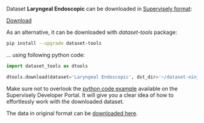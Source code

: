 Dataset **Laryngeal Endoscopic** can be downloaded in [Supervisely format](https://developer.supervisely.com/api-references/supervisely-annotation-json-format):

 [Download](https://assets.supervisely.com/remote/eyJsaW5rIjogImZzOi8vYXNzZXRzLzMzNTJfTGFyeW5nZWFsIEVuZG9zY29waWMvbGFyeW5nZWFsLWVuZG9zY29waWMtRGF0YXNldE5pbmphLnRhciIsICJzaWciOiAiUWxjMURWMzFBMmp0cnh5RkkxaHZWU3Uwd3pDb3hJa1BKdTlSQzFncXljUT0ifQ==)

As an alternative, it can be downloaded with *dataset-tools* package:
``` bash
pip install --upgrade dataset-tools
```

... using following python code:
``` python
import dataset_tools as dtools

dtools.download(dataset='Laryngeal Endoscopic', dst_dir='~/dataset-ninja/')
```
Make sure not to overlook the [python code example](https://developer.supervisely.com/getting-started/python-sdk-tutorials/iterate-over-a-local-project) available on the Supervisely Developer Portal. It will give you a clear idea of how to effortlessly work with the downloaded dataset.

The data in original format can be [downloaded here](https://github.com/imesluh/vocalfolds).